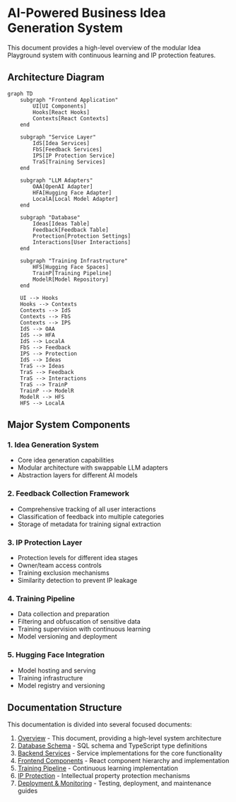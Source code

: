 # AI-Powered Business Idea Generation System

This document provides a high-level overview of the modular Idea Playground system with continuous learning and IP protection features.

## Architecture Diagram

```mermaid
graph TD
    subgraph "Frontend Application"
        UI[UI Components]
        Hooks[React Hooks]
        Contexts[React Contexts]
    end
    
    subgraph "Service Layer"
        IdS[Idea Services]
        FbS[Feedback Services]
        IPS[IP Protection Service]
        TraS[Training Services]
    end
    
    subgraph "LLM Adapters"
        OAA[OpenAI Adapter]
        HFA[Hugging Face Adapter]
        LocalA[Local Model Adapter]
    end
    
    subgraph "Database"
        Ideas[Ideas Table]
        Feedback[Feedback Table]
        Protection[Protection Settings]
        Interactions[User Interactions]
    end
    
    subgraph "Training Infrastructure"
        HFS[Hugging Face Spaces]
        TrainP[Training Pipeline]
        ModelR[Model Repository]
    end
    
    UI --> Hooks
    Hooks --> Contexts
    Contexts --> IdS
    Contexts --> FbS
    Contexts --> IPS
    IdS --> OAA
    IdS --> HFA
    IdS --> LocalA
    FbS --> Feedback
    IPS --> Protection
    IdS --> Ideas
    TraS --> Ideas
    TraS --> Feedback
    TraS --> Interactions
    TraS --> TrainP
    TrainP --> ModelR
    ModelR --> HFS
    HFS --> LocalA
```

## Major System Components

### 1. Idea Generation System
- Core idea generation capabilities
- Modular architecture with swappable LLM adapters
- Abstraction layers for different AI models

### 2. Feedback Collection Framework
- Comprehensive tracking of all user interactions
- Classification of feedback into multiple categories
- Storage of metadata for training signal extraction

### 3. IP Protection Layer
- Protection levels for different idea stages
- Owner/team access controls
- Training exclusion mechanisms
- Similarity detection to prevent IP leakage

### 4. Training Pipeline
- Data collection and preparation
- Filtering and obfuscation of sensitive data
- Training supervision with continuous learning
- Model versioning and deployment

### 5. Hugging Face Integration
- Model hosting and serving
- Training infrastructure
- Model registry and versioning

## Documentation Structure

This documentation is divided into several focused documents:

1. [Overview](./OVERVIEW.md) - This document, providing a high-level system architecture
2. [Database Schema](./DATABASE_SCHEMA.md) - SQL schema and TypeScript type definitions
3. [Backend Services](./BACKEND_SERVICES.md) - Service implementations for the core functionality
4. [Frontend Components](./FRONTEND_COMPONENTS.md) - React component hierarchy and implementation
5. [Training Pipeline](./TRAINING_PIPELINE.md) - Continuous learning implementation
6. [IP Protection](./IP_PROTECTION.md) - Intellectual property protection mechanisms
7. [Deployment & Monitoring](./DEPLOYMENT_AND_MONITORING.md) - Testing, deployment, and maintenance guides
